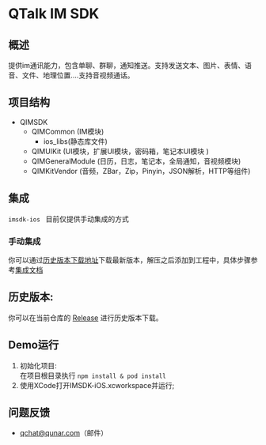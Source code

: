 # QTalk IM SDK
## 概述
提供im通讯能力，包含单聊、群聊，通知推送。支持发送文本、图片、表情、语音、文件、地理位置….支持音视频通话。
## 项目结构

* QIMSDK
  * QIMCommon (IM模块)
     * ios_libs(静态库文件)
  * QIMUIKit (UI模块，扩展UI模块，密码箱，笔记本UI模块 )
  * QIMGeneralModule (日历，日志，笔记本，全局通知，音视频模块)
  * QIMKitVendor (音频，ZBar，Zip，Pinyin，JSON解析，HTTP等组件)

## 集成
`imsdk-ios ` 目前仅提供手动集成的方式

### 手动集成
你可以通过[历史版本下载地址](https://github.com/qunarcorp/imsdk-ios/releases)下载最新版本，解压之后添加到工程中，具体步骤参考[集成文档](https://github.com/qunarcorp/imsdk-ios/wiki/QIMSDK-iOS%E6%8E%A5%E5%85%A5%E6%96%87%E6%A1%A3)

## 历史版本:
你可以在当前仓库的 [Release](https://github.com/qunarcorp/imsdk-ios/releases) 进行历史版本下载。

## Demo运行

1. 初始化项目:  
   在项目根目录执行 `npm install & pod install`
2. 使用XCode打开IMSDK-iOS.xcworkspace并运行;

## 问题反馈

-   qchat@qunar.com（邮件）

